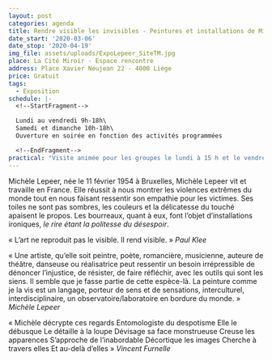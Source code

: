 ```yaml
---
layout: post
categories: agenda
title: Rendre visible les invisibles - Peintures et installations de Michèle Lepeer
date_start: '2020-03-06'
date_stop: '2020-04-19'
img_file: assets/uploads/ExpoLepeer_SiteTM.jpg
place: La Cité Miroir - Espace rencontre
address: Place Xavier Neujean 22 - 4000 Liège
price: Gratuit
tags:
  - Exposition
schedule: |-
  <!--StartFragment-->

  Lundi au vendredi 9h-18h\
  Samedi et dimanche 10h-18h\
  Ouverture en soirée en fonction des activités programmées

  <!--EndFragment-->
practical: "Visite animée pour les groupes le lundi à 15 h et le vendredi à 13 h et à 15 h / Durée\_: 1 h / Gratuit / 15 personnes max / à partir de 15 ans / Réservation\_: bibliotheque@territoires-memoire.be, 04\_232\_70\_62"
---
```

Michèle Lepeer, née le 11 février 1954 à Bruxelles, Michèle Lepeer vit et travaille en France. Elle réussit à nous montrer les violences extrêmes du monde tout en nous faisant ressentir son empathie pour les victimes. Ses toiles ne sont pas sombres, les couleurs et la délicatesse du touché apaisent le propos. Les bourreaux, quant à eux, font l’objet d’installations ironiques, *le rire étant la politesse du désespoir*.

« L’art ne reproduit pas le visible. Il rend visible. » *Paul Klee*

« Une artiste, qu’elle soit peintre, poète, romancière, musicienne, auteure de théâtre, danseuse ou réalisatrice peut ressentir un besoin irrépressible de dénoncer l’injustice, de résister, de faire réfléchir, avec les outils qui sont les siens. Il semble que je fasse partie de cette espèce-là. La peinture comme je la vis est un langage, porteur de sens et de sensations, interculturel, interdisciplinaire, un observatoire/laboratoire en bordure du monde. » *Michèle Lepeer*

« Michèle décrypte ces regards Entomologiste du despotisme
Elle le débusque
Le détaille à la loupe
Dévisage sa face monstrueuse
Creuse les apparences
S’approche de l’inabordable
Décortique les images
Cherche à travers elles
Et au-delà d’elles »
*Vincent Furnelle*
